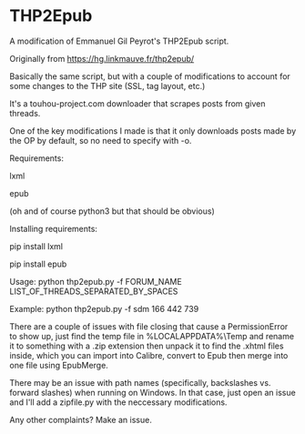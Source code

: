 # THP2Epub
A modification of Emmanuel Gil Peyrot's THP2Epub script.

Originally from https://hg.linkmauve.fr/thp2epub/

Basically the same script, but with a couple of modifications to account for some changes to the THP site (SSL, tag layout, etc.)

It's a touhou-project.com downloader that scrapes posts from given threads.

One of the key modifications I made is that it only downloads posts made by the OP by default, so no need to specify with -o.

Requirements:

lxml

epub

(oh and of course python3 but that should be obvious)

Installing requirements:

pip install lxml

pip install epub

Usage: python thp2epub.py -f FORUM_NAME LIST_OF_THREADS_SEPARATED_BY_SPACES

Example: python thp2epub.py -f sdm 166 442 739

There are a couple of issues with file closing that cause a PermissionError to show up, just find the temp file in %LOCALAPPDATA%\Temp and rename it to something with a .zip extension then unpack it to find the .xhtml files inside, which you can import into Calibre, convert to Epub then merge into one file using EpubMerge.

There may be an issue with path names (specifically, backslashes vs. forward slashes) when running on Windows. In that case, just open an issue and I'll add a zipfile.py with the neccessary modifications.

Any other complaints? Make an issue.
